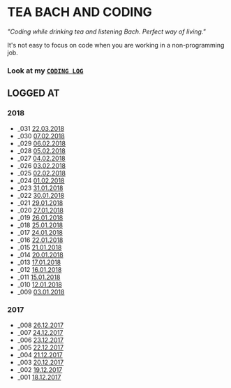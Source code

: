 # TEA BACH AND CODING 
*"Coding while drinking tea and listening Bach. Perfect way of living."*

It's not easy to focus on code when you are working in a non-programming job. 

### Look at my [`CODING LOG`](https://github.com/akto/Tea-Bach-and-Coding/blob/master/CODING-LOG.md)

## LOGGED AT
### 2018
* _031 [22.03.2018](https://github.com/akto/Tea-Bach-and-Coding/blob/master/CODING-LOG.md#22032018)
* _030 [07.02.2018](https://github.com/akto/Tea-Bach-and-Coding/blob/master/CODING-LOG.md#07022018)
* _029 [06.02.2018](https://github.com/akto/Tea-Bach-and-Coding/blob/master/CODING-LOG.md#06022018)
* _028 [05.02.2018](https://github.com/akto/Tea-Bach-and-Coding/blob/master/CODING-LOG.md#05022018)
* _027 [04.02.2018](https://github.com/akto/Tea-Bach-and-Coding/blob/master/CODING-LOG.md#04022018)
* _026 [03.02.2018](https://github.com/akto/Tea-Bach-and-Coding/blob/master/CODING-LOG.md#03022018)
* _025 [02.02.2018](https://github.com/akto/Tea-Bach-and-Coding/blob/master/CODING-LOG.md#02022018)
* _024 [01.02.2018](https://github.com/akto/Tea-Bach-and-Coding/blob/master/CODING-LOG.md#01022018)
* _023 [31.01.2018](https://github.com/akto/Tea-Bach-and-Coding/blob/master/CODING-LOG.md#31012018)
* _022 [30.01.2018](https://github.com/akto/Tea-Bach-and-Coding/blob/master/CODING-LOG.md#30012018)
* _021 [29.01.2018](https://github.com/akto/Tea-Bach-and-Coding/blob/master/CODING-LOG.md#29012018)
* _020 [27.01.2018](https://github.com/akto/Tea-Bach-and-Coding/blob/master/CODING-LOG.md#27012018)
* _019 [26.01.2018](https://github.com/akto/Tea-Bach-and-Coding/blob/master/CODING-LOG.md#26012018)
* _018 [25.01.2018](https://github.com/akto/Tea-Bach-and-Coding/blob/master/CODING-LOG.md#25012018)
* _017 [24.01.2018](https://github.com/akto/Tea-Bach-and-Coding/blob/master/CODING-LOG.md#24012018)
* _016 [22.01.2018](https://github.com/akto/Tea-Bach-and-Coding/blob/master/CODING-LOG.md#22012018)
* _015 [21.01.2018](https://github.com/akto/Tea-Bach-and-Coding/blob/master/CODING-LOG.md#21012018)
* _014 [20.01.2018](https://github.com/akto/Tea-Bach-and-Coding/blob/master/CODING-LOG.md#20012018)
* _013 [17.01.2018](https://github.com/akto/Tea-Bach-and-Coding/blob/master/CODING-LOG.md#17012018)
* _012 [16.01.2018](https://github.com/akto/Tea-Bach-and-Coding/blob/master/CODING-LOG.md#16012018)
* _011 [15.01.2018](https://github.com/akto/Tea-Bach-and-Coding/blob/master/CODING-LOG.md#15012018)
* _010 [12.01.2018](https://github.com/akto/Tea-Bach-and-Coding/blob/master/CODING-LOG.md#12012018)
* _009 [03.01.2018](https://github.com/akto/Tea-Bach-and-Coding/blob/master/CODING-LOG.md#03012018)
### 2017
* _008 [26.12.2017](https://github.com/akto/Tea-Bach-and-Coding/blob/master/CODING-LOG.md#26122017)
* _007 [24.12.2017](https://github.com/akto/Tea-Bach-and-Coding/blob/master/CODING-LOG.md#24122017)
* _006 [23.12.2017](https://github.com/akto/Tea-Bach-and-Coding/blob/master/CODING-LOG.md#23122017)
* _005 [22.12.2017](https://github.com/akto/Tea-Bach-and-Coding/blob/master/CODING-LOG.md#22122017)
* _004 [21.12.2017](https://github.com/akto/Tea-Bach-and-Coding/blob/master/CODING-LOG.md#21122017)
* _003 [20.12.2017](https://github.com/akto/Tea-Bach-and-Coding/blob/master/CODING-LOG.md#20122017)
* _002 [19.12.2017](https://github.com/akto/Tea-Bach-and-Coding/blob/master/CODING-LOG.md#19122017)
* _001 [18.12.2017](https://github.com/akto/Tea-Bach-and-Coding/blob/master/CODING-LOG.md#19122017)
